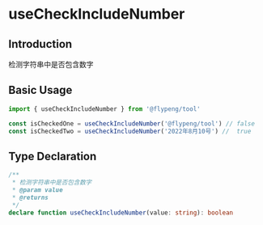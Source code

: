 # useCheckIncludeNumber

## Introduction

检测字符串中是否包含数字

## Basic Usage

```ts
import { useCheckIncludeNumber } from '@flypeng/tool'

const isCheckedOne = useCheckIncludeNumber('@flypeng/tool') // false
const isCheckedTwo = useCheckIncludeNumber('2022年8月10号') //  true
```

## Type Declaration

```ts
/**
 * 检测字符串中是否包含数字
 * @param value
 * @returns
 */
declare function useCheckIncludeNumber(value: string): boolean
```
